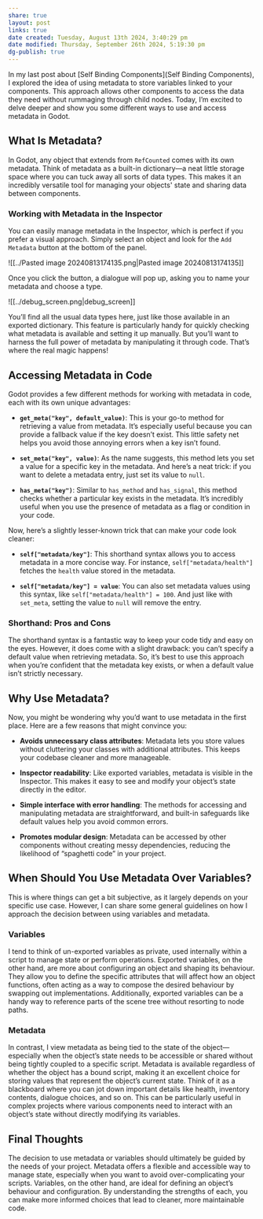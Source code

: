 ```yaml
---
share: true
layout: post
links: true
date created: Tuesday, August 13th 2024, 3:40:29 pm
date modified: Thursday, September 26th 2024, 5:19:30 pm
dg-publish: true
---
```


In my last post about [Self Binding Components](Self Binding Components), I explored the idea of using metadata to store variables linked to your components. This approach allows other components to access the data they need without rummaging through child nodes. Today, I’m excited to delve deeper and show you some different ways to use and access metadata in Godot.

## What Is Metadata?

In Godot, any object that extends from `RefCounted` comes with its own metadata. Think of metadata as a built-in dictionary—a neat little storage space where you can tuck away all sorts of data types. This makes it an incredibly versatile tool for managing your objects' state and sharing data between components.

### Working with Metadata in the Inspector

You can easily manage metadata in the Inspector, which is perfect if you prefer a visual approach. Simply select an object and look for the `Add Metadata` button at the bottom of the panel.

![[../Pasted image 20240813174135.png|Pasted image 20240813174135]]

Once you click the button, a dialogue will pop up, asking you to name your metadata and choose a type.

![[../debug_screen.png|debug_screen]]

You’ll find all the usual data types here, just like those available in an exported dictionary. This feature is particularly handy for quickly checking what metadata is available and setting it up manually. But you’ll want to harness the full power of metadata by manipulating it through code. That’s where the real magic happens!

## Accessing Metadata in Code

Godot provides a few different methods for working with metadata in code, each with its own unique advantages:

- **`get_meta("key", default_value)`**: This is your go-to method for retrieving a value from metadata. It’s especially useful because you can provide a fallback value if the key doesn’t exist. This little safety net helps you avoid those annoying errors when a key isn’t found.

- **`set_meta("key", value)`**: As the name suggests, this method lets you set a value for a specific key in the metadata. And here’s a neat trick: if you want to delete a metadata entry, just set its value to `null`.

- **`has_meta("key")`**: Similar to `has_method` and `has_signal`, this method checks whether a particular key exists in the metadata. It’s incredibly useful when you use the presence of metadata as a flag or condition in your code.

Now, here’s a slightly lesser-known trick that can make your code look cleaner:

- **`self["metadata/key"]`**: This shorthand syntax allows you to access metadata in a more concise way. For instance, `self["metadata/health"]` fetches the `health` value stored in the metadata.

- **`self["metadata/key"] = value`**: You can also set metadata values using this syntax, like `self["metadata/health"] = 100`. And just like with `set_meta`, setting the value to `null` will remove the entry.

### Shorthand: Pros and Cons

The shorthand syntax is a fantastic way to keep your code tidy and easy on the eyes. However, it does come with a slight drawback: you can’t specify a default value when retrieving metadata. So, it’s best to use this approach when you’re confident that the metadata key exists, or when a default value isn’t strictly necessary.

## Why Use Metadata?

Now, you might be wondering why you’d want to use metadata in the first place. Here are a few reasons that might convince you:

- **Avoids unnecessary class attributes**: Metadata lets you store values without cluttering your classes with additional attributes. This keeps your codebase cleaner and more manageable.

- **Inspector readability**: Like exported variables, metadata is visible in the Inspector. This makes it easy to see and modify your object’s state directly in the editor.

- **Simple interface with error handling**: The methods for accessing and manipulating metadata are straightforward, and built-in safeguards like default values help you avoid common errors.

- **Promotes modular design**: Metadata can be accessed by other components without creating messy dependencies, reducing the likelihood of “spaghetti code” in your project.

## When Should You Use Metadata Over Variables?

This is where things can get a bit subjective, as it largely depends on your specific use case. However, I can share some general guidelines on how I approach the decision between using variables and metadata.

### Variables

I tend to think of un-exported variables as private, used internally within a script to manage state or perform operations. Exported variables, on the other hand, are more about configuring an object and shaping its behaviour. They allow you to define the specific attributes that will affect how an object functions, often acting as a way to compose the desired behaviour by swapping out implementations. Additionally, exported variables can be a handy way to reference parts of the scene tree without resorting to node paths.

### Metadata

In contrast, I view metadata as being tied to the state of the object—especially when the object’s state needs to be accessible or shared without being tightly coupled to a specific script. Metadata is available regardless of whether the object has a bound script, making it an excellent choice for storing values that represent the object’s current state. Think of it as a blackboard where you can jot down important details like health, inventory contents, dialogue choices, and so on. This can be particularly useful in complex projects where various components need to interact with an object’s state without directly modifying its variables.

## Final Thoughts

The decision to use metadata or variables should ultimately be guided by the needs of your project. Metadata offers a flexible and accessible way to manage state, especially when you want to avoid over-complicating your scripts. Variables, on the other hand, are ideal for defining an object’s behaviour and configuration. By understanding the strengths of each, you can make more informed choices that lead to cleaner, more maintainable code.

